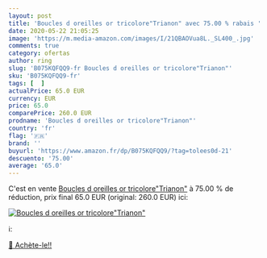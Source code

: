 ```yaml
---
layout: post
title: 'Boucles d oreilles or tricolore"Trianon" avec 75.00 % rabais '
date: 2020-05-22 21:05:25
image: 'https://m.media-amazon.com/images/I/21QBAOVua8L._SL400_.jpg'
comments: true
category: ofertas
author: ring
slug: 'B075KQFQQ9-fr Boucles d oreilles or tricolore"Trianon"'
sku: 'B075KQFQQ9-fr'
tags: [  ]
actualPrice: 65.0 EUR
currency: EUR
price: 65.0
comparePrice: 260.0 EUR
prodname: 'Boucles d oreilles or tricolore"Trianon"'
country: 'fr'
flag: '🇫🇷'
brand: ''
buyurl: 'https://www.amazon.fr/dp/B075KQFQQ9/?tag=tolees0d-21'
descuento: '75.00'
average: '65.0'
---
```


C'est en vente [Boucles d oreilles or tricolore"Trianon"](https://www.amazon.fr/dp/B075KQFQQ9/?tag=tolees0d-21)  à  75.00 % de réduction, prix final  65.0 EUR (original: 260.0 EUR) ici:

[![Boucles d oreilles or tricolore"Trianon"](https://m.media-amazon.com/images/I/21QBAOVua8L._SL400_.jpg)](https://www.amazon.fr/dp/B075KQFQQ9/?tag=tolees0d-21)

ℹ️:


[🛒 Achète-le!!](https://www.amazon.fr/dp/B075KQFQQ9/?tag=tolees0d-21)
